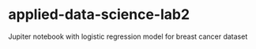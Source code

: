 # applied-data-science-lab2
Jupiter notebook with logistic regression model for breast cancer dataset
